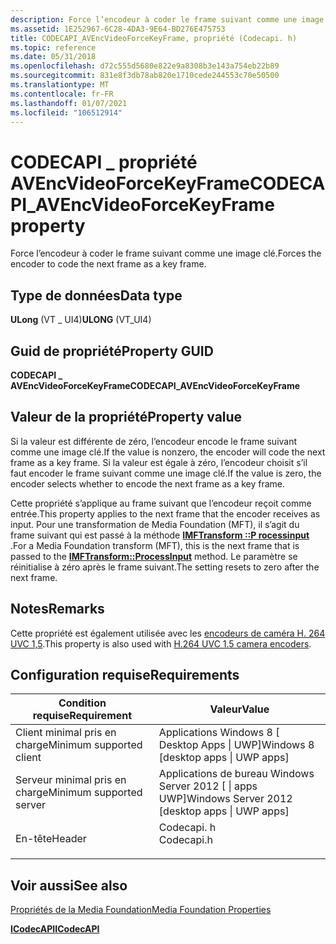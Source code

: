 ```yaml
---
description: Force l’encodeur à coder le frame suivant comme une image clé.
ms.assetid: 1E252967-6C28-4DA3-9E64-BD276E475753
title: CODECAPI_AVEncVideoForceKeyFrame, propriété (Codecapi. h)
ms.topic: reference
ms.date: 05/31/2018
ms.openlocfilehash: d72c555d5680e822e9a8308b3e143a754eb22b89
ms.sourcegitcommit: 831e8f3db78ab820e1710cede244553c70e50500
ms.translationtype: MT
ms.contentlocale: fr-FR
ms.lasthandoff: 01/07/2021
ms.locfileid: "106512914"
---
```

# <a name="codecapi_avencvideoforcekeyframe-property"></a><span data-ttu-id="25edd-103">CODECAPI \_ propriété AVEncVideoForceKeyFrame</span><span class="sxs-lookup"><span data-stu-id="25edd-103">CODECAPI\_AVEncVideoForceKeyFrame property</span></span>

<span data-ttu-id="25edd-104">Force l’encodeur à coder le frame suivant comme une image clé.</span><span class="sxs-lookup"><span data-stu-id="25edd-104">Forces the encoder to code the next frame as a key frame.</span></span>

## <a name="data-type"></a><span data-ttu-id="25edd-105">Type de données</span><span class="sxs-lookup"><span data-stu-id="25edd-105">Data type</span></span>

<span data-ttu-id="25edd-106">**ULong** (VT \_ UI4)</span><span class="sxs-lookup"><span data-stu-id="25edd-106">**ULONG** (VT\_UI4)</span></span>

## <a name="property-guid"></a><span data-ttu-id="25edd-107">Guid de propriété</span><span class="sxs-lookup"><span data-stu-id="25edd-107">Property GUID</span></span>

<span data-ttu-id="25edd-108">**CODECAPI \_ AVEncVideoForceKeyFrame**</span><span class="sxs-lookup"><span data-stu-id="25edd-108">**CODECAPI\_AVEncVideoForceKeyFrame**</span></span>

## <a name="property-value"></a><span data-ttu-id="25edd-109">Valeur de la propriété</span><span class="sxs-lookup"><span data-stu-id="25edd-109">Property value</span></span>

<span data-ttu-id="25edd-110">Si la valeur est différente de zéro, l’encodeur encode le frame suivant comme une image clé.</span><span class="sxs-lookup"><span data-stu-id="25edd-110">If the value is nonzero, the encoder will code the next frame as a key frame.</span></span> <span data-ttu-id="25edd-111">Si la valeur est égale à zéro, l’encodeur choisit s’il faut encoder le frame suivant comme une image clé.</span><span class="sxs-lookup"><span data-stu-id="25edd-111">If the value is zero, the encoder selects whether to encode the next frame as a key frame.</span></span>

<span data-ttu-id="25edd-112">Cette propriété s’applique au frame suivant que l’encodeur reçoit comme entrée.</span><span class="sxs-lookup"><span data-stu-id="25edd-112">This property applies to the next frame that the encoder receives as input.</span></span> <span data-ttu-id="25edd-113">Pour une transformation de Media Foundation (MFT), il s’agit du frame suivant qui est passé à la méthode [**IMFTransform ::P rocessinput**](/windows/desktop/api/mftransform/nf-mftransform-imftransform-processinput) .</span><span class="sxs-lookup"><span data-stu-id="25edd-113">For a Media Foundation transform (MFT), this is the next frame that is passed to the [**IMFTransform::ProcessInput**](/windows/desktop/api/mftransform/nf-mftransform-imftransform-processinput) method.</span></span> <span data-ttu-id="25edd-114">Le paramètre se réinitialise à zéro après le frame suivant.</span><span class="sxs-lookup"><span data-stu-id="25edd-114">The setting resets to zero after the next frame.</span></span>

## <a name="remarks"></a><span data-ttu-id="25edd-115">Notes</span><span class="sxs-lookup"><span data-stu-id="25edd-115">Remarks</span></span>

<span data-ttu-id="25edd-116">Cette propriété est également utilisée avec les [encodeurs de caméra H. 264 UVC 1,5](camera-encoder-h264-uvc-1-5.md).</span><span class="sxs-lookup"><span data-stu-id="25edd-116">This property is also used with [H.264 UVC 1.5 camera encoders](camera-encoder-h264-uvc-1-5.md).</span></span>

## <a name="requirements"></a><span data-ttu-id="25edd-117">Configuration requise</span><span class="sxs-lookup"><span data-stu-id="25edd-117">Requirements</span></span>



| <span data-ttu-id="25edd-118">Condition requise</span><span class="sxs-lookup"><span data-stu-id="25edd-118">Requirement</span></span> | <span data-ttu-id="25edd-119">Valeur</span><span class="sxs-lookup"><span data-stu-id="25edd-119">Value</span></span> |
|-------------------------------------|---------------------------------------------------------------------------------------|
| <span data-ttu-id="25edd-120">Client minimal pris en charge</span><span class="sxs-lookup"><span data-stu-id="25edd-120">Minimum supported client</span></span><br/> | <span data-ttu-id="25edd-121">Applications Windows 8 \[ Desktop Apps \| UWP\]</span><span class="sxs-lookup"><span data-stu-id="25edd-121">Windows 8 \[desktop apps \| UWP apps\]</span></span><br/>                                     |
| <span data-ttu-id="25edd-122">Serveur minimal pris en charge</span><span class="sxs-lookup"><span data-stu-id="25edd-122">Minimum supported server</span></span><br/> | <span data-ttu-id="25edd-123">Applications de bureau Windows Server 2012 \[ \| apps UWP\]</span><span class="sxs-lookup"><span data-stu-id="25edd-123">Windows Server 2012 \[desktop apps \| UWP apps\]</span></span><br/>                           |
| <span data-ttu-id="25edd-124">En-tête</span><span class="sxs-lookup"><span data-stu-id="25edd-124">Header</span></span><br/>                   | <dl> <span data-ttu-id="25edd-125"><dt>Codecapi. h</dt></span><span class="sxs-lookup"><span data-stu-id="25edd-125"><dt>Codecapi.h</dt></span></span> </dl> |



## <a name="see-also"></a><span data-ttu-id="25edd-126">Voir aussi</span><span class="sxs-lookup"><span data-stu-id="25edd-126">See also</span></span>

<dl> <dt>

[<span data-ttu-id="25edd-127">Propriétés de la Media Foundation</span><span class="sxs-lookup"><span data-stu-id="25edd-127">Media Foundation Properties</span></span>](media-foundation-properties.md)
</dt> <dt>

[<span data-ttu-id="25edd-128">**ICodecAPI**</span><span class="sxs-lookup"><span data-stu-id="25edd-128">**ICodecAPI**</span></span>](/windows/desktop/api/strmif/nn-strmif-icodecapi)
</dt> </dl>

 

